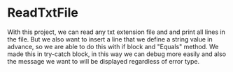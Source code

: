 # ReadTxtFile


With this project, we can read any txt extension file and and print all lines in the file. But we also want to insert a line that we define a string value in advance, so we are able to do this with if block and "Equals" method.
We made this in try-catch block, in this way we can debug more easily and also the message we want to will be displayed regardless of error type. 
